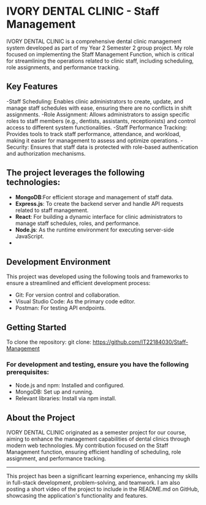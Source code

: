 # IVORY DENTAL CLINIC - Staff Management

IVORY DENTAL CLINIC is a comprehensive dental clinic management system developed as part of my Year 2 Semester 2 group project. My role focused on implementing the Staff Management Function, which is critical for streamlining the operations related to clinic staff, including scheduling, role assignments, and performance tracking.

## Key Features

 -Staff Scheduling: Enables clinic administrators to create, update, and manage staff schedules with ease, ensuring there are no conflicts in shift assignments.
 -Role Assignment: Allows administrators to assign specific roles to staff members (e.g., dentists, assistants, receptionists) and control access to different 
  system functionalities.
 -Staff Performance Tracking: Provides tools to track staff performance, attendance, and workload, making it easier for management to assess and optimize 
  operations.
 -Security: Ensures that staff data is protected with role-based authentication and authorization mechanisms.

##  The project leverages the following technologies:

- **MongoDB**:For efficient storage and management of staff data.
- **Express.js**: To create the backend server and handle API requests related to staff management.
- **React**:  For building a dynamic interface for clinic administrators to manage staff schedules, roles, and performance.
- **Node.js**: As the runtime environment for executing server-side JavaScript.
- 

## Development Environment

This project was developed using the following tools and frameworks to ensure a streamlined and efficient development process:

- Git: For version control and collaboration.
- Visual Studio Code: As the primary code editor.
- Postman: For testing API endpoints.


## Getting Started

To clone the repository:
git clone: https://github.com/IT22184030/Staff-Management

### For development and testing, ensure you have the following prerequisites:

- Node.js and npm: Installed and configured.
- MongoDB: Set up and running.
- Relevant libraries: Install via npm install.

## About the Project

IVORY DENTAL CLINIC originated as a semester project for our course, aiming to enhance the management capabilities of dental clinics through modern web technologies. My contribution focused on the Staff Management function, ensuring efficient handling of scheduling, role assignment, and performance tracking.

---

This project has been a significant learning experience, enhancing my skills in full-stack development, problem-solving, and teamwork. I am also posting a short video of the project to include in the README.md on GitHub, showcasing the application's functionality and features.
